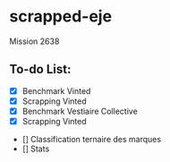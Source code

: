 # scrapped-eje

Mission 2638

## To-do List:

- [x] Benchmark Vinted
- [x] Scrapping Vinted
- [x] Benchmark Vestiaire Collective
- [x] Scrapping Vinted
- [] Classification ternaire des marques
- [] Stats
